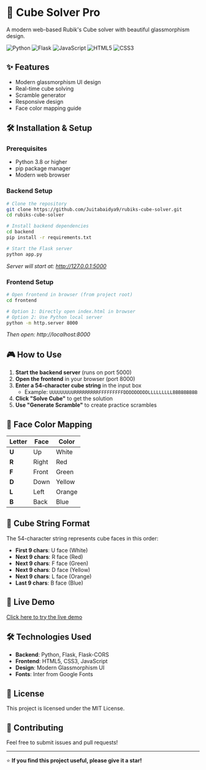 # 🎯 Cube Solver Pro

A modern web-based Rubik's Cube solver with beautiful glassmorphism design.

![Python](https://img.shields.io/badge/Python-3.8%2B-blue)
![Flask](https://img.shields.io/badge/Flask-2.0%2B-lightgrey)
![JavaScript](https://img.shields.io/badge/JavaScript-ES6%2B-yellow)
![HTML5](https://img.shields.io/badge/HTML5-Modern-orange)
![CSS3](https://img.shields.io/badge/CSS3-Glassmorphism-blueviolet)

## ✨ Features
- Modern glassmorphism UI design
- Real-time cube solving
- Scramble generator
- Responsive design
- Face color mapping guide

## 🛠️ Installation & Setup

### Prerequisites
- Python 3.8 or higher
- pip package manager
- Modern web browser

### Backend Setup
```bash
# Clone the repository
git clone https://github.com/Juitabaidya9/rubiks-cube-solver.git
cd rubiks-cube-solver

# Install backend dependencies
cd backend
pip install -r requirements.txt

# Start the Flask server
python app.py
```
*Server will start at: http://127.0.0.1:5000*

### Frontend Setup
```bash
# Open frontend in browser (from project root)
cd frontend

# Option 1: Directly open index.html in browser
# Option 2: Use Python local server
python -m http.server 8000
```
*Then open: http://localhost:8000*

## 🎮 How to Use

1. **Start the backend server** (runs on port 5000)
2. **Open the frontend** in your browser (port 8000)
3. **Enter a 54-character cube string** in the input box
   - Example: `UUUUUUUUURRRRRRRRRFFFFFFFFFDDDDDDDDDLLLLLLLLLBBBBBBBBB`
4. **Click "Solve Cube"** to get the solution
5. **Use "Generate Scramble"** to create practice scrambles

## 🎨 Face Color Mapping
| Letter | Face | Color |
|--------|------|-------|
| **U** | Up | White |
| **R** | Right | Red |
| **F** | Front | Green |
| **D** | Down | Yellow |
| **L** | Left | Orange |
| **B** | Back | Blue |

## 🧩 Cube String Format
The 54-character string represents cube faces in this order:
- **First 9 chars**: U face (White)
- **Next 9 chars**: R face (Red)
- **Next 9 chars**: F face (Green)
- **Next 9 chars**: D face (Yellow)
- **Next 9 chars**: L face (Orange)
- **Last 9 chars**: B face (Blue)

## 🚀 Live Demo
[Click here to try the live demo](https://juitabaidya9.github.io/rubiks-cube-solver)

## 🛠️ Technologies Used
- **Backend**: Python, Flask, Flask-CORS
- **Frontend**: HTML5, CSS3, JavaScript
- **Design**: Modern Glassmorphism UI
- **Fonts**: Inter from Google Fonts

## 📝 License
This project is licensed under the MIT License.

## 🤝 Contributing
Feel free to submit issues and pull requests!

---

⭐ **If you find this project useful, please give it a star!**

